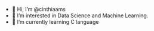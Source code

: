 - 👋 Hi, I’m @cinthiaams
- 👀 I’m interested in Data Science and Machine Learning.
- 🌱 I’m currently learning C language

<!---
cinthiaams/cinthiaams is a ✨ special ✨ repository because its `README.md` (this file) appears on your GitHub profile.
You can click the Preview link to take a look at your changes.
--->
